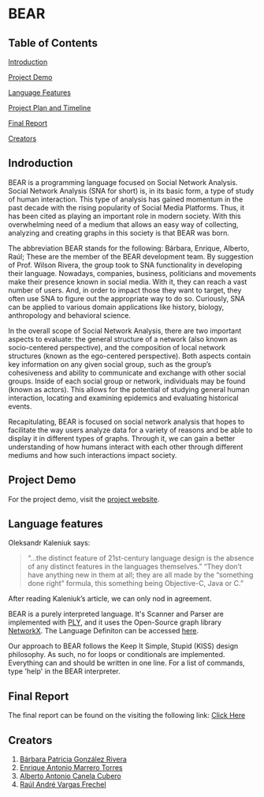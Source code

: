 # BEAR

## Table of Contents

[Introduction](https://github.com/gonzaba/BEAR#indroduction)

[Project Demo](https://github.com/gonzaba/BEAR#project-demo)

[Language Features](https://github.com/gonzaba/BEAR#language-features)

[Project Plan and Timeline](https://github.com/gonzaba/BEAR#project-plan-and-timeline)

[Final Report](https://github.com/gonzaba/BEAR#final-report)

[Creators](https://github.com/gonzaba/BEAR#creators)

## Indroduction

BEAR is a programming language focused on Social Network Analysis. Social Network Analysis (SNA for short) is, in its basic form, a type of study of human interaction. This type of analysis has gained momentum in the past decade with the rising popularity of Social Media Platforms. Thus, it has been cited as playing an important role in modern society. With this overwhelming need of a medium that allows an easy way of collecting, analyzing and creating graphs in this society is that BEAR was born. 

The abbreviation BEAR stands for the following: Bárbara, Enrique, Alberto, Raúl; These are the member of the BEAR development team. By suggestion of Prof. Wilson Rivera, the group took to SNA functionality in developing their language. Nowadays, companies, business, politicians and movements make their presence known in social media. With it, they can reach a vast number of users. And, in order to impact those they want to target, they often use SNA to figure out the appropriate way to do so. Curiously, SNA can be applied to various domain applications like history, biology, anthropology and behavioral science.  

In the overall scope of Social Network Analysis, there are two important aspects to evaluate: the general structure of a network (also known as socio-centered perspective), and the composition of local network structures (known as the ego-centered perspective). Both aspects contain key information on any given social group, such as the group’s cohesiveness and ability to communicate and exchange with other social groups. Inside of each social group or network, individuals may be found (known as actors). This allows for the potential of studying general human interaction, locating and examining epidemics and evaluating historical events.

Recapitulating, BEAR is focused on social network analysis that hopes to facilitate the way users analyze data for a variety of reasons and be able to display it in different types of graphs. Through it, we can gain a better understanding of how humans interact with each other through different mediums and how such interactions impact society.


## Project Demo 

For the project demo, visit the [project website](https://gonzaba.github.io/BEAR/).

## Language features


Oleksandr Kaleniuk says: 

>“...the distinct feature of 21st-century language design is the absence of any distinct features in the languages themselves.”
“They don’t have anything new in them at all; they are all made by the “something done right” formula, this something being Objective-C, Java or C.”


After reading Kaleniuk’s article, we can only nod in agreement. 

BEAR is a purely interpreted language. It's Scanner and Parser are implemented with [PLY](https://github.com/dabeaz/ply), and it uses the Open-Source graph library [NetworkX](https://networkx.github.io/). The Language Definiton can be accessed [here](https://github.com/gonzaba/BEAR/raw/master/EBNF%20definition%20-%20BEAR.pdf).

Our approach to BEAR follows the Keep It Simple, Stupid (KISS) design philosophy. As such, no for loops or conditionals are implemented. Everything can and should be written in one line. For a list of commands, type 'help' in the BEAR interpreter.


## Final Report

The final report can be found on the visiting the following link: [Click Here](https://docs.google.com/document/d/1BGKyqMT-UpjX2Upgg2JDWsCdSWxdvCNxa8dhTDRPt0k/edit?usp=sharing)


## Creators
  1. [Bárbara Patricia González Rivera](https://github.com/gonzaba)
  2. [Enrique Antonio Marrero Torres](https://github.com/enrique-AMT)
  3. [Alberto Antonio Canela Cubero](https://github.com/alberto-canela)
  4. [Raúl André Vargas Frechel](https://github.com/PentiumFallen)

